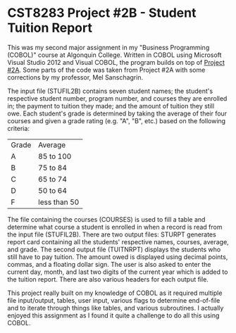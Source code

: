 # CST8283 Project #2B - Student Tuition Report
This was my second major assignment in my "Business Programming (COBOL)" course at Algonquin College. Written in COBOL using Microsoft Visual Studio 2012 and Visual COBOL, the program builds on top of <a href="https://github.com/richard1990/CST8283-Project-2A">Project #2A</a>. Some parts of the code was taken from Project #2A with some corrections by my professor, Mel Sanschagrin.

The input file (STUFIL2B) contains seven student names; the student's respective student number, program number, and courses they are enrolled in; the payment to tuition they made; and the amount of tuition they still owe. Each student's grade is determined by taking the average of their four courses and given a grade rating (e.g. "A", "B", etc.) based on the following criteria:

<table>
<tr>
<td>Grade</td>
<td>Average</td>
</tr>
<tr>
<td>A</td>
<td>85 to 100</td>
</tr>
<tr>
<td>B</td>
<td>75 to 84</td>
</tr>
<tr>
<td>C</td>
<td>65 to 74</td>
</tr>
<tr>
<td>D</td>
<td>50 to 64</td>
</tr>
<tr>
<td>F</td>
<td>less than 50</td>
</tr>
</table>

The file containing the courses (COURSES) is used to fill a table and determine what course a student is enrolled in when a record is read from the input file (STUFIL2B). There are two output files: STURPT generates report card containing all the students' respective names, courses, average, and grade. The second output file (TUITNRPT) displays the students who still have to pay tuition. The amount owed is displayed using decimal points, commas, and a floating dollar sign. The user is also asked to enter the current day, month, and last two digits of the current year which is added to the tuition report. There are also various headers for each output file.

This project really built on my knowledge of COBOL as it required multiple file input/output, tables, user input, various flags to determine end-of-file and to iterate through things like tables, and various subroutines. I actually enjoyed this assignment as I found it quite a challenge to do all this using COBOL.

